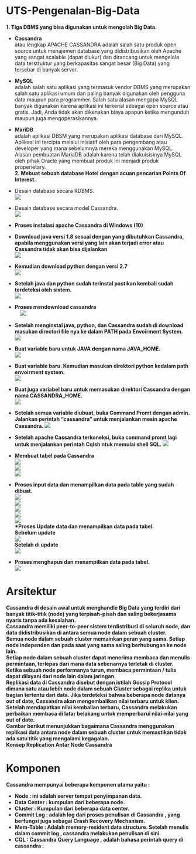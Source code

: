 # UTS-Pengenalan-Big-Data
<b>1.	Tiga DBMS yang bisa digunakan untuk mengolah Big Data. <br></b>
* **Cassandra** <br>
 atau lengkap APACHE CASSANDRA adalah salah satu produk open source untuk menajemen database yang didistribusikan oleh Apache yang sangat scalable (dapat diukur) dan dirancang untuk mengelola data terstruktur yang berkapasitas sangat besar (Big Data) yang tersebar di banyak server.<br>
* **MySQL** <br>
adalah salah satu aplikasi yang termasuk vendor DBMS yang merupakan salah satu aplikasi umum dan paling banyak digunakan oleh pengguna data maupun para programmer. Salah satu alasan mengapa MySQL banyak digunakan karena aplikasi ini terkenal sebagai open source atau gratis. Jadi, Anda tidak akan dikenakan biaya apapun ketika mengunduh maupun juga mengoperasikannya.<br>
* **MariDB**<br>
adalah aplikasi DBSM yang merupakan aplikasi database dari MySQL. Aplikasi ini tercipta melalui inisiatif oleh para pengembang atau developer yang mana sebelumnya mereka menggunakan MySQL. Alasan pembuatan MariaDB adalah karena telah diakuisisinya MySQL oleh pihak Oracle yang membuat produk ini menjadi produk properietary.<br>
**2.	Mebuat sebuah database Hotel dengan acuan pencarian Points Of Interest.**<br>
*	Desain database secara RDBMS.<br>
 ![](images/rdbms.png)<br>
*	Desain database secara model Cassandra.<br>
![](images/dbms.png)<br>
 
*	<b>Proses instalasi apache Cassandra di Windows (10)<br><b>
*	Download java versi 1.8 sesuai dengan yang dibutuhkan Cassandra, apabila menggunakan versi yang lain akan terjadi error atau Cassandra tidak akan bisa dijalankan<br>
 ![](images/1.png)<br>
*	Kemudian download python dengan versi 2.7 <br>
 ![](images/2.png)<br>
*	Setelah java dan python sudah terinstal pastikan kembali sudah terdeteksi oleh sistem.<br>
 ![](images/3.png)<br>
*	Proses mendownload cassandra<br>
 ![](images/4.png)<br>
*	Setelah menginstal java, python, dan Cassandra sudah di download masukan directori file nya ke dalam PATH pada Envoirment System.<br>
 ![](images/5.png)<br>
*	Buat variable baru untuk JAVA dengan nama JAVA_HOME.<br>
  ![](images/6.png)<br>
*	Buat variable baru. Kemudian masukan direktori python kedalam path envoirment system.<br>
  ![](images/7.png)<br>
*	Buat juga variabel baru untuk memasukan direktori Cassandra dengan nama CASSANDRA_HOME.<br>
 ![](images/8.png)<br>
*	Setelah semua variable diubuat, buka Command Promt dengan admin. Jalankan perintah “cassandra” untuk menjalankan mesin apache Cassandra.
 ![](images/9.png)<br>
*	Setelah apache Cassandra terkoneksi, buka command promt lagi untuk menjalankan perintah Cqlsh ntuk memulai shell SQL. 
 ![](images/10.png)<br>
*	Membuat tabel pada Cassandra<br>
 ![](images/11.png)<br>
 ![](images/12.png)<br>
 ![](images/13.png)<br>
*	Proses input data dan menampilkan data pada table yang sudah dibuat.<br>
 ![](images/14.png)<br>
 ![](images/15.png)<br>
 ![](images/16.png)<br>
 ![](images/17.png)<br>
 ![](images/18.png)<br>
 *Proses Update data dan menampilkan data pada tabel.<br>
Sebelum update<br>
![](images/19.png)<br>
Setelah di update<br>
![](images/20.png)<br>
*	Proses menghapus dan menampilkan data pada tabel.<br>
<b>![](images/21.png)<br></b>

# Arsitektur<br>
Cassandra di desain awal untuk menghandle Big Data yang terdiri dari banyak titik-titik (node) yang terpisah-pisah dan saling bekerjasama nyaris tanpa ada kesalahan.<br>
Cassandra memiliki peer-to-peer sistem terdistribusi di seluruh node, dan data didistribusikan di antara semua node dalam sebuah cluster.<br>
Semua node dalam sebuah cluster memainkan peran yang sama. Setiap node independen dan pada saat yang sama saling berhubungan ke node lain.<br>
Setiap node dalam sebuah cluster dapat menerima membaca dan menulis permintaan, terlepas dari mana data sebenarnya terletak di cluster.<br>
Ketika sebuah node performanya turun, membaca permintaan / tulis dapat dilayani dari node lain dalam jaringan.<br>
Replikasi data di Cassandra disebut dengan istilah Gossip Protocol dimana satu atau lebih node dalam sebuah Cluster sebagai replika untuk bagian tertentu dari data. Jika terdeteksi bahwa beberapa node datanya out of date, Cassandra akan mengembalikan nilai terbaru untuk klien. Setelah mendapatkan nilai kembalian terbaru, Cassandra melakukan perbaikan membaca di latar belakang untuk memperbarui nilai-nilai yang out of date.<br>
Gambar berikut menunjukkan bagaimana Cassandra menggunakan replikasi data antara node dalam sebuah cluster untuk memastikan tidak ada satu titik yang mengalami kegagalan.<br>
<b>Konsep Replication Antar Node Cassandra<br></b> 

# Komponen<br>
Cassandra mempunyai beberapa komponen utama yaitu :
*	**Node** : ini adalah server tempat penyimpanan data.
*	**Data Center** : kumpulan dari beberapa node.
*	**Cluster** : Kumpulan dari beberapa data center.
*	**Commit Log** : adalah log dari proses penulisan di Cassandra , yang berfungsi juga sebagai Crash Recovery Mechanism.
*	**Mem-Table** : Adalah memory-resident data structure. Setelah menulis dalam commit log , cassandra melakukan penulisan di sini.
*	**CQL** : Cassandra Query Language , adalah bahasa perintah query di cassandra .

